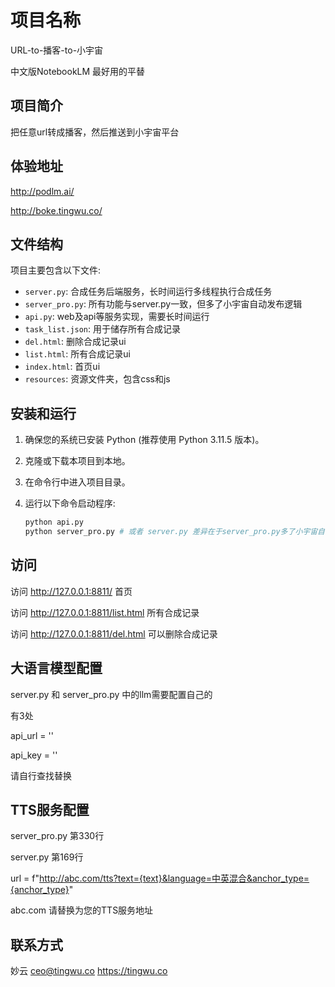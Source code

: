 # 项目名称

URL-to-播客-to-小宇宙

中文版NotebookLM 最好用的平替

## 项目简介

把任意url转成播客，然后推送到小宇宙平台

## 体验地址

http://podlm.ai/

http://boke.tingwu.co/

## 文件结构

项目主要包含以下文件:

- `server.py`: 合成任务后端服务，长时间运行多线程执行合成任务
- `server_pro.py`: 所有功能与server.py一致，但多了小宇宙自动发布逻辑
- `api.py`: web及api等服务实现，需要长时间运行
- `task_list.json`: 用于储存所有合成记录
- `del.html`: 删除合成记录ui
- `list.html`: 所有合成记录ui
- `index.html`: 首页ui
- `resources`: 资源文件夹，包含css和js

## 安装和运行

1. 确保您的系统已安装 Python (推荐使用 Python 3.11.5 版本)。
2. 克隆或下载本项目到本地。
3. 在命令行中进入项目目录。
4. 运行以下命令启动程序:

   ```python
   python api.py
   python server_pro.py # 或者 server.py 差异在于server_pro.py多了小宇宙自动发布逻辑
   ```

## 访问

访问 http://127.0.0.1:8811/ 首页

访问 http://127.0.0.1:8811/list.html 所有合成记录

访问 http://127.0.0.1:8811/del.html 可以删除合成记录

## 大语言模型配置

server.py 和 server_pro.py 中的llm需要配置自己的

有3处

api_url = ''

api_key = ''

请自行查找替换

## TTS服务配置

server_pro.py 第330行

server.py 第169行

url = f"http://abc.com/tts?text={text}&language=中英混合&anchor_type={anchor_type}"

abc.com 请替换为您的TTS服务地址


## 联系方式

妙云 ceo@tingwu.co https://tingwu.co